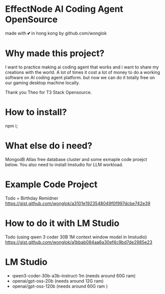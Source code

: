 # EffectNode AI Coding Agent OpenSource
made with 💕 in hong kong by github.com/wonglok

# Why made this project?
I want to practice making ai coding agent that works and i want to share my creations with the world. A lot of times it cost a lot of money to do a working software on AI coding agent platform. but now we can do it totally free on our gaming desktop machine locally.

Thank you Theo for T3 Stack Opensource.

# How to install?
npm i;

# What else do i need?
MongodB Atlas free database cluster and some exmaple code proejct below. You also need to install lmstudio for LLM workload.

# Example Code Project
Todo + Birthday Remidner
https://gist.github.com/wonglok/a3101e1923548049f0f997dcbe742e39


# How to do it with LM Studio
Todo (using qwen 3 coder 30B 1M context window model in lmstudio)
https://gist.github.com/wonglok/a1bbab084aa6a30ef4c9bd7de2985e23

# LM Studio
- qwen3-coder-30b-a3b-instruct-1m (needs around 60G ram)
- openai/gpt-oss-20b (needs around 12G ram)
- openai/gpt-oss-120b  (needs around 60G ram )